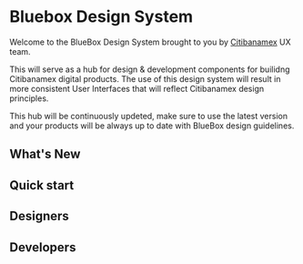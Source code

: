 # Bluebox Design System

Welcome to the BlueBox Design System brought to you by <a href="https://www.banamex.com/index.html">Citibanamex</a> UX team.

This will serve as a hub for design & development components for builidng Citibanamex digital products. 
The use of this design system will result in more consistent User Interfaces that will reflect Citibanamex design principles. 

This hub will be continuously updeted, make sure to use the latest version and your products will be always up to date with BlueBox design guidelines. 

## What's New

## Quick start

## Designers

## Developers
